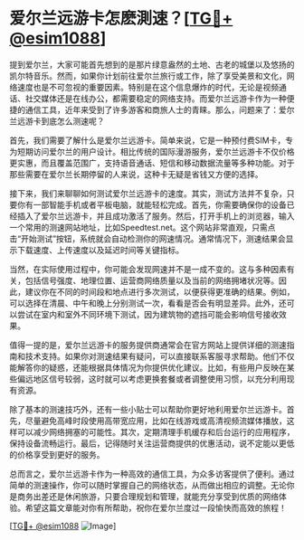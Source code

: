 # 爱尔兰远游卡怎麽測速？[[TG💪+ @esim1088](https://t.me/s/esim1088)]

提到爱尔兰，大家可能首先想到的是那片绿意盎然的土地、古老的城堡以及悠扬的凯尔特音乐。然而，如果你计划前往爱尔兰旅行或工作，除了享受美景和文化，网络速度也是不可忽视的重要因素。特别是在这个信息爆炸的时代，无论是视频通话、社交媒体还是在线办公，都需要稳定的网络支持。而爱尔兰远游卡作为一种便捷的通信工具，近年来受到了许多游客和商旅人士的青睐。那么，问题来了：爱尔兰远游卡到底怎么测速呢？

首先，我们需要了解什么是爱尔兰远游卡。简单来说，它是一种预付费SIM卡，专为短期访问爱尔兰的用户设计。相比传统的国际漫游服务，爱尔兰远游卡不仅价格更实惠，而且覆盖范围广，支持语音通话、短信和移动数据流量等多种功能。对于那些需要在爱尔兰长期停留的人来说，这种卡无疑是省钱又方便的选择。

接下来，我们来聊聊如何测试爱尔兰远游卡的速度。其实，测试方法并不复杂，只要你有一部智能手机或者平板电脑，就能轻松完成。首先，你需要确保你的设备已经插入了爱尔兰远游卡，并且成功激活了服务。然后，打开手机上的浏览器，输入一个常用的测速网站地址，比如Speedtest.net。这个网站非常直观，只需点击“开始测试”按钮，系统就会自动检测你的网速情况。通常情况下，测速结果会显示下载速度、上传速度以及延迟时间等关键指标。

当然，在实际使用过程中，你可能会发现网速并不是一成不变的。这与多种因素有关，包括信号强度、地理位置、运营商网络质量以及当前的网络拥堵状况等。因此，建议你在不同的时间段和地点进行多次测试，以便获得更准确的结果。例如，可以选择在清晨、中午和晚上分别测试一次，看看是否会有明显差异。此外，还可以尝试在室内和室外不同环境下测试，因为建筑物的遮挡可能会影响信号接收效果。

值得一提的是，爱尔兰远游卡的服务提供商通常会在官方网站上提供详细的测速指南和技术支持。如果你对测速结果有疑问，可以直接联系客服寻求帮助。他们不仅能解答你的疑惑，还能根据具体情况为你提供优化建议。比如，有些用户反映在某些偏远地区信号较弱，这时就可以考虑更换套餐或者调整使用习惯，以充分利用现有资源。

除了基本的测速技巧外，还有一些小贴士可以帮助你更好地利用爱尔兰远游卡。首先，尽量避免高峰时段使用高带宽应用，比如在线游戏或高清视频流媒体播放，这样可以减少网络拥塞的可能性。其次，定期清理手机缓存和后台运行的应用程序，保持设备流畅运行。最后，记得随时关注运营商提供的优惠活动，说不定能以更低的价格享受到更好的服务。

总而言之，爱尔兰远游卡作为一种高效的通信工具，为众多访客提供了便利。通过简单的测速操作，你可以随时掌握自己的网络状态，从而做出相应的调整。无论你是商务出差还是休闲旅游，只要合理规划和管理，就能充分享受到优质的网络体验。希望这篇文章能对你有所帮助，祝你在爱尔兰度过一段愉快而高效的旅程！

[[TG💪+ @esim1088](https://t.me/s/esim1088) ![Image](https://i.postimg.cc/4NQfJmqS/Snipaste-2025-05-13-00-14-12.png)]